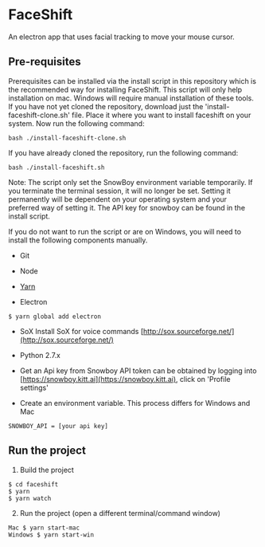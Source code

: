 # FaceShift
An electron app that uses facial tracking to move your mouse cursor.

## Pre-requisites
Prerequisites can be installed via the install script in this repository which is the recommended way for installing FaceShift.
This script will only help installation on mac. Windows will require manual installation of these tools.
If you have not yet cloned the repository, download just the 'install-faceshift-clone.sh' file. Place it where you want to install faceshift on your system. Now run the following command:

```
bash ./install-faceshift-clone.sh
```

If you have already cloned the repository, run the following command:

```
bash ./install-faceshift.sh
```

Note: The script only set the SnowBoy environment variable temporarily. If you terminate the terminal session, it will no longer be set. Setting it permanently will be dependent on your operating system and your preferred way of setting it. The API key for snowboy can be found in the install script.

If you do not want to run the script or are on Windows, you will need to install the following components manually.

* Git

* Node

* [Yarn](https://yarnpkg.com/lang/en/docs/install/ )

* Electron
```
$ yarn global add electron
```

* SoX
Install SoX for voice commands [http://sox.sourceforge.net/](http://sox.sourceforge.net/)

* Python 2.7.x

* Get an Api key from Snowboy
API token can be obtained by logging into [https://snowboy.kitt.ai](https://snowboy.kitt.ai), click on 'Profile settings'

* Create an environment variable. This process differs for Windows and Mac
```
SNOWBOY_API = [your api key]
```

## Run the project
1. Build the project

```
$ cd faceshift
$ yarn
$ yarn watch
```

2. Run the project (open a different terminal/command window)

```
Mac $ yarn start-mac
Windows $ yarn start-win
```


